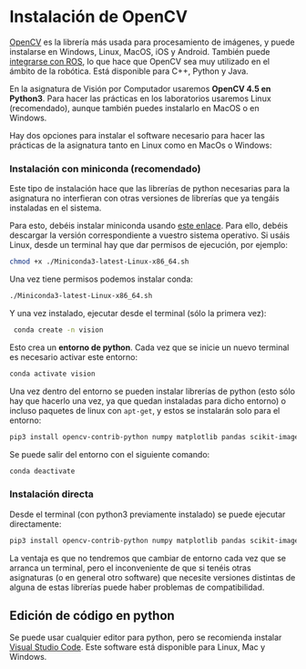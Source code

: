 # Instalación de OpenCV

[OpenCV](http://opencv.org) es la librería más usada para procesamiento de imágenes, y puede instalarse en Windows, Linux, MacOS, iOS y Android. También puede [integrarse con ROS](http://wiki.ros.org/vision_opencv), lo que hace que OpenCV sea muy utilizado en el ámbito de la robótica. Está disponible para C++, Python y Java.

En la asignatura de Visión por Computador usaremos **OpenCV 4.5 en Python3**. Para hacer las prácticas en los laboratorios usaremos Linux (recomendado), aunque también puedes instalarlo en MacOS o en Windows.

Hay dos opciones para instalar el software necesario para hacer las prácticas de la asignatura tanto en Linux como en MacOs o Windows:

### Instalación con miniconda (recomendado)

Este tipo de instalación hace que las librerías de python necesarias para la asignatura no interfieran con otras versiones de librerías que ya tengáis instaladas en el sistema.

Para esto, debéis instalar miniconda usando [este enlace](https://docs.conda.io/en/latest/miniconda.html). Para ello, debéis descargar la versión correspondiente a vuestro sistema operativo. Si usáis Linux, desde un terminal hay que dar permisos de ejecución, por ejemplo:

```zsh
chmod +x ./Miniconda3-latest-Linux-x86_64.sh
```

Una vez tiene permisos podemos instalar conda:
```zsh
./Miniconda3-latest-Linux-x86_64.sh
```

Y una vez instalado, ejecutar desde el terminal (sólo la primera vez):

```zsh
 conda create -n vision
```

Esto crea un **entorno de python**. Cada vez que se inicie un nuevo terminal es necesario activar este entorno:

```zsh
conda activate vision
```

Una vez dentro del entorno se pueden instalar librerías de python (esto sólo hay que hacerlo una vez, ya que quedan instaladas para dicho entorno) o incluso paquetes de linux con `apt-get`, y estos se instalarán solo para el entorno:

```zsh
pip3 install opencv-contrib-python numpy matplotlib pandas scikit-image scikit-learn
```

Se puede salir del entorno con el siguiente comando:

```zsh
conda deactivate
```

### Instalación directa

Desde el terminal (con python3 previamente instalado) se puede ejecutar directamente:

```zsh
pip3 install opencv-contrib-python numpy matplotlib pandas scikit-image scikit-learn
```

La ventaja es que no tendremos que cambiar de entorno cada vez que se arranca un terminal, pero el inconveniente de que si tenéis otras asignaturas (o en general otro software) que necesite versiones distintas de alguna de estas librerías puede haber problemas de compatibilidad.

## Edición de código en python

Se puede usar cualquier editor para python, pero se recomienda instalar [Visual Studio Code](https://code.visualstudio.com). Este software está disponible para Linux, Mac y Windows.

